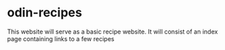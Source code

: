 # odin-recipes
This website will serve as a basic recipe website. It will consist of an
index page containing links to a few recipes